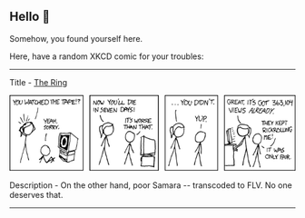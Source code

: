 ## Hello 👀

Somehow, you found yourself here.

Here, have a random XKCD comic for your troubles:

-----------------------------------

Title - [The Ring](https://xkcd.com/396)

![The Ring](./random_comic.png)

Description - On the other hand, poor Samara -- transcoded to FLV.  No one deserves that.

-----------------------------------